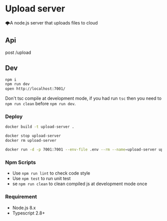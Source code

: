 # Upload server

🌩A node.js server that uploads files to cloud


## Api
post /upload

## Dev

```bash
npm i
npm run dev
open http://localhost:7001/
```

Don't tsc compile at development mode, if you had run `tsc` then you need to `npm run clean` before `npm run dev`.

### Deploy

```bash
docker build -t upload-server .

docker stop upload-server
docker rm upload-server

docker run -d -p 7001:7001 --env-file .env --rm --name=upload-server upload-server

```

### Npm Scripts

- Use `npm run lint` to check code style
- Use `npm test` to run unit test
- se `npm run clean` to clean compiled js at development mode once

### Requirement

- Node.js 8.x
- Typescript 2.8+
